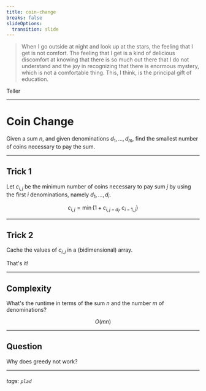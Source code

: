 ```yaml
---
title: coin-change
breaks: false
slideOptions:
  transition: slide
---
```


> When I go outside at night and look up at the stars, the feeling that I get is not comfort.
> The feeling that I get is a kind of delicious discomfort at knowing that there is so much out there that I do not understand and the joy in recognizing that there is enormous mystery, which is not a comfortable thing.
> This, I think, is the principal gift of education.

Teller

---

# Coin Change

Given a sum $n$, and given denominations $d_1,\ldots,d_m$, find the smallest number of coins necessary to pay the sum.

---

## Trick 1


Let $c_{i,j}$ be the minimum number of coins necessary to pay sum $j$ by using the first $i$ denominations, namely $d_1,\ldots,d_i$.

<span>
<!-- .element: class="fragment" data-fragment-index="1" -->

$$
c_{i,j} = \min\{1+c_{i,j-d_i}, c_{i-1,j}\}
$$
</span>

---

## Trick 2

Cache the values of $c_{i,j}$ in a (bidimensional) array.

<span>
<!-- .element: class="fragment" data-fragment-index="1" -->

That's it!
</span>

---

## Complexity

What's the runtime in terms of the sum $n$ and the number $m$ of denominations?

<span>
<!-- .element: class="fragment" data-fragment-index="1" -->

$$
O(mn)
$$
</span>

---

## Question

Why does greedy not work?

---

###### tags: `plad`

